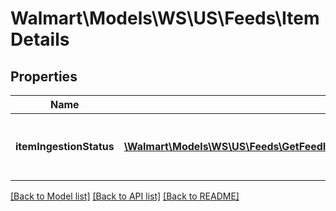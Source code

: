 # Walmart\Models\WS\US\Feeds\ItemDetails

## Properties

Name | Type | Description | Notes
------------ | ------------- | ------------- | -------------
**itemIngestionStatus** | [**\Walmart\Models\WS\US\Feeds\GetFeedItemStatus200ResponseItemDetailsItemIngestionStatusInner[]**](GetFeedItemStatus200ResponseItemDetailsItemIngestionStatusInner.md) | The ingestion status of an individual item | [optional]


[[Back to Model list]](./) [[Back to API list]](../../../../../README.md#supported-apis) [[Back to README]](../../../../../README.md)
